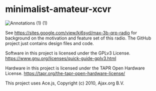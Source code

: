 # minimalist-amateur-xcvr

![Annotations (1) (1)](https://github.com/ki6syd/minimalist-amateur-xcvr/assets/5254153/d92623b1-990b-46a0-a639-ad6044dce4d6)

See https://sites.google.com/view/ki6syd/max-3b-qrp-radio for background on the motivation and feature set of this radio. The GitHub project just contains design files and code.

Software in this project is licensed under the GPLv3 License. https://www.gnu.org/licenses/quick-guide-gplv3.html

Hardware in this project is licensed under the TAPR Open Hardware License. https://tapr.org/the-tapr-open-hardware-license/

This project uses Ace.js, Copyright (c) 2010, Ajax.org B.V.
